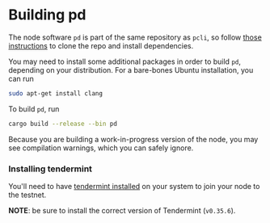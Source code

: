 # Building pd

The node software `pd` is part of the same repository as `pcli`, so follow
[those instructions](../pcli/install.md) to clone the repo and install dependencies.

You may need to install some additional packages in order to build `pd`,
depending on your distribution. For a bare-bones Ubuntu installation, you can
run

```bash
sudo apt-get install clang
```

To build `pd`, run

```bash
cargo build --release --bin pd
```

Because you are building a work-in-progress version of the node, you may see compilation warnings,
which you can safely ignore.

### Installing tendermint

You'll need to have [tendermint installed](https://docs.tendermint.com/v0.35/introduction/install.html) on your system to join your node to the testnet.

**NOTE**: be sure to install the correct version of Tendermint (`v0.35.6`).
